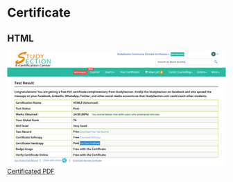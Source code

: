 # Certificate

## HTML
<img src="./html5/Screenshot_1.png" />
<a href="./html5/Elias Sbehat_656321 (1).pdf" target="_blank">Certificated PDF</a>
